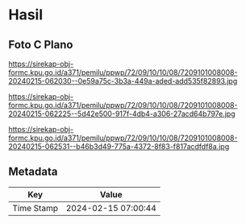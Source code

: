 # Hasil

## Foto C Plano

https://sirekap-obj-formc.kpu.go.id/a371/pemilu/ppwp/72/09/10/10/08/7209101008008-20240215-062030--0e59a75c-3b3a-449a-aded-add535f82893.jpg

https://sirekap-obj-formc.kpu.go.id/a371/pemilu/ppwp/72/09/10/10/08/7209101008008-20240215-062225--5d42e500-917f-4db4-a306-27acd64b797e.jpg

https://sirekap-obj-formc.kpu.go.id/a371/pemilu/ppwp/72/09/10/10/08/7209101008008-20240215-062531--b46b3d49-775a-4372-8f83-f817acdfdf8a.jpg


## Metadata

| Key        | Value               |
| ---------- | ------------------- |
| Time Stamp | 2024-02-15 07:00:44 |



